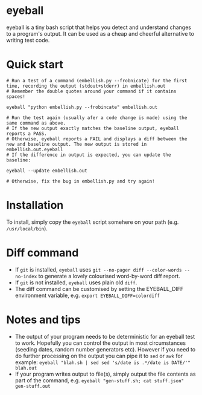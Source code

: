 # eyeball

eyeball is a tiny bash script that helps you detect and understand changes to a program's output. It can be used as a cheap and 
cheerful alternative to writing test code.

# Quick start

```
# Run a test of a command (embellish.py --frobnicate) for the first time, recording the output (stdout+stderr) in embellish.out
# Remember the double quotes around your command if it contains spaces!

eyeball "python embellish.py --frobincate" embellish.out

# Run the test again (usually afer a code change is made) using the same command as above.
# If the new output exactly matches the baseline output, eyeball reports a PASS.
# Otherwise, eyeball reports a FAIL and displays a diff between the new and baseline output. The new output is stored in embellish.out.eyeball
# If the difference in output is expected, you can update the baseline:

eyeball --update embellish.out

# Otherwise, fix the bug in embellish.py and try again!
```

# Installation

To install, simply copy the `eyeball` script somehere on your path (e.g. `/usr/local/bin`).

# Diff command

- If `git` is installed, `eyeball` uses `git --no-pager diff --color-words --no-index` to generate a lovely colourised word-by-word diff report.
- If `git` is not installed, `eyeball` uses plain old `diff`.
- The diff command can be customised by setting the EYEBALL_DIFF environment variable, e.g. `export EYEBALL_DIFF=colordiff`

# Notes and tips

- The output of your program needs to be deterministic for an eyeball test to work. Hopefully you can control the output 
in most circumstances (seeding dates, random number generators etc). However if you need to do further processing on the output you can 
pipe it to `sed` or `awk` for example: `eyeball "blah.sh | sed sed 's/date is .*/date is DATE/'" blah.out`
- If your program writes output to file(s), simply output the file contents as part of the command, e.g. 
`eyeball "gen-stuff.sh; cat stuff.json" gen-stuff.out`


